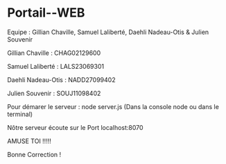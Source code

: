# Portail--WEB

Equipe :  Gillian Chaville, Samuel Laliberté, Daehli Nadeau-Otis & Julien Souvenir

Gillian Chaville : CHAG02129600

Samuel Laliberté : LALS23069301

Daehli Nadeau-Otis : NADD27099402

Julien Souvenir : SOUJ11098402

Pour démarer le serveur : node server.js (Dans la console node ou dans le terminal)

Nôtre serveur écoute sur le Port localhost:8070

AMUSE TOI !!!!!

Bonne Correction ! 
